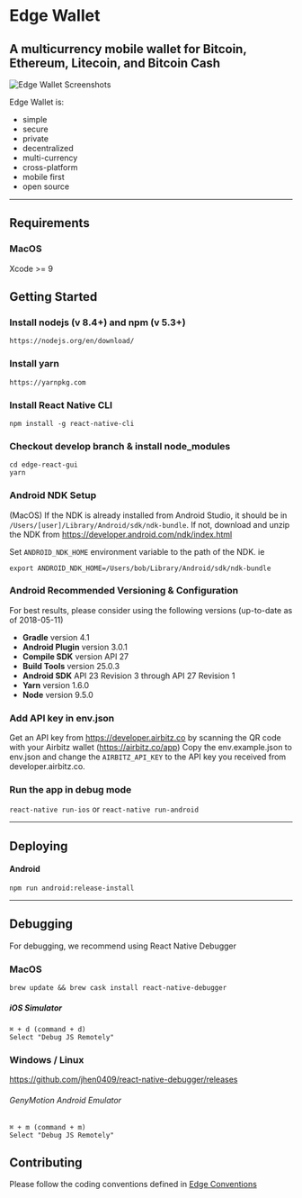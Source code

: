 # Edge Wallet

## A multicurrency mobile wallet for Bitcoin, Ethereum, Litecoin, and Bitcoin Cash

![Edge Wallet Screenshots](https://cdn-images-1.medium.com/max/1600/1*xMZMuK0_jGNZNzduvggsdw.png)

Edge Wallet is:

* simple
* secure
* private
* decentralized
* multi-currency
* cross-platform
* mobile first
* open source

---

## Requirements

  ### MacOS
   
   Xcode >= 9

## Getting Started

### Install nodejs (v 8.4+) and npm (v 5.3+)

    https://nodejs.org/en/download/

### Install yarn

    https://yarnpkg.com

### Install React Native CLI

    npm install -g react-native-cli

### Checkout develop branch & install node_modules

    cd edge-react-gui
    yarn

### Android NDK Setup

(MacOS) If the NDK is already installed from Android Studio, it should be in `/Users/[user]/Library/Android/sdk/ndk-bundle`.
If not, download and unzip the NDK from https://developer.android.com/ndk/index.html

Set `ANDROID_NDK_HOME` environment variable to the path of the NDK. ie

    export ANDROID_NDK_HOME=/Users/bob/Library/Android/sdk/ndk-bundle

### Android Recommended Versioning & Configuration

For best results, please consider using the following versions (up-to-date as of 2018-05-11)

- **Gradle** version 4.1
- **Android Plugin** version 3.0.1
- **Compile SDK** version API 27
- **Build Tools** version 25.0.3
- **Android SDK** API 23 Revision 3 through API 27 Revision 1
- **Yarn** version 1.6.0
- **Node** version 9.5.0


### Add API key in env.json

Get an API key from https://developer.airbitz.co by scanning the QR code with your Airbitz wallet (https://airbitz.co/app)
Copy the env.example.json to env.json and change the `AIRBITZ_API_KEY` to the API key you received from developer.airbitz.co.

### Run the app in debug mode

`react-native run-ios` or `react-native run-android`

---

## Deploying

#### Android

    npm run android:release-install

---

## Debugging

For debugging, we recommend using React Native Debugger

### MacOS

`brew update && brew cask install react-native-debugger`

##### iOS Simulator

    ⌘ + d (command + d)
    Select "Debug JS Remotely"

### Windows / Linux

https://github.com/jhen0409/react-native-debugger/releases

###### GenyMotion Android Emulator

    ⌘ + m (command + m)
    Select "Debug JS Remotely"

## Contributing

Please follow the coding conventions defined in [Edge Conventions](https://github.com/Airbitz/edge-conventions)
